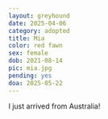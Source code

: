 ```yaml
---
layout: greyhound
date: 2025-04-06
category: adopted
title: Mia
color: red fawn
sex: female
dob: 2021-08-14
pic: mia.jpg
pending: yes
doa: 2025-05-22
---
```

I just arrived from Australia!

